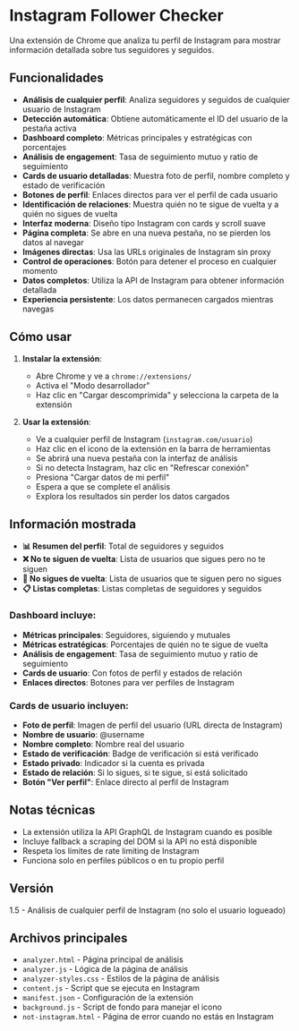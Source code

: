 # Instagram Follower Checker

Una extensión de Chrome que analiza tu perfil de Instagram para mostrar información detallada sobre tus seguidores y seguidos.

## Funcionalidades

- **Análisis de cualquier perfil**: Analiza seguidores y seguidos de cualquier usuario de Instagram
- **Detección automática**: Obtiene automáticamente el ID del usuario de la pestaña activa
- **Dashboard completo**: Métricas principales y estratégicas con porcentajes
- **Análisis de engagement**: Tasa de seguimiento mutuo y ratio de seguimiento
- **Cards de usuario detalladas**: Muestra foto de perfil, nombre completo y estado de verificación
- **Botones de perfil**: Enlaces directos para ver el perfil de cada usuario
- **Identificación de relaciones**: Muestra quién no te sigue de vuelta y a quién no sigues de vuelta
- **Interfaz moderna**: Diseño tipo Instagram con cards y scroll suave
- **Página completa**: Se abre en una nueva pestaña, no se pierden los datos al navegar
- **Imágenes directas**: Usa las URLs originales de Instagram sin proxy
- **Control de operaciones**: Botón para detener el proceso en cualquier momento
- **Datos completos**: Utiliza la API de Instagram para obtener información detallada
- **Experiencia persistente**: Los datos permanecen cargados mientras navegas

## Cómo usar

1. **Instalar la extensión**:
   - Abre Chrome y ve a `chrome://extensions/`
   - Activa el "Modo desarrollador"
   - Haz clic en "Cargar descomprimida" y selecciona la carpeta de la extensión

2. **Usar la extensión**:
   - Ve a cualquier perfil de Instagram (`instagram.com/usuario`)
   - Haz clic en el icono de la extensión en la barra de herramientas
   - Se abrirá una nueva pestaña con la interfaz de análisis
   - Si no detecta Instagram, haz clic en "Refrescar conexión"
   - Presiona "Cargar datos de mi perfil"
   - Espera a que se complete el análisis
   - Explora los resultados sin perder los datos cargados

## Información mostrada

- **📊 Resumen del perfil**: Total de seguidores y seguidos
- **❌ No te siguen de vuelta**: Lista de usuarios que sigues pero no te siguen
- **🚫 No sigues de vuelta**: Lista de usuarios que te siguen pero no sigues
- **📋 Listas completas**: Listas completas de seguidores y seguidos

### Dashboard incluye:
- **Métricas principales**: Seguidores, siguiendo y mutuales
- **Métricas estratégicas**: Porcentajes de quién no te sigue de vuelta
- **Análisis de engagement**: Tasa de seguimiento mutuo y ratio de seguimiento
- **Cards de usuario**: Con fotos de perfil y estados de relación
- **Enlaces directos**: Botones para ver perfiles de Instagram

### Cards de usuario incluyen:
- **Foto de perfil**: Imagen de perfil del usuario (URL directa de Instagram)
- **Nombre de usuario**: @username
- **Nombre completo**: Nombre real del usuario
- **Estado de verificación**: Badge de verificación si está verificado
- **Estado privado**: Indicador si la cuenta es privada
- **Estado de relación**: Si lo sigues, si te sigue, si está solicitado
- **Botón "Ver perfil"**: Enlace directo al perfil de Instagram

## Notas técnicas

- La extensión utiliza la API GraphQL de Instagram cuando es posible
- Incluye fallback a scraping del DOM si la API no está disponible
- Respeta los límites de rate limiting de Instagram
- Funciona solo en perfiles públicos o en tu propio perfil

## Versión

1.5 - Análisis de cualquier perfil de Instagram (no solo el usuario logueado)

## Archivos principales

- `analyzer.html` - Página principal de análisis
- `analyzer.js` - Lógica de la página de análisis
- `analyzer-styles.css` - Estilos de la página de análisis
- `content.js` - Script que se ejecuta en Instagram
- `manifest.json` - Configuración de la extensión
- `background.js` - Script de fondo para manejar el icono
- `not-instagram.html` - Página de error cuando no estás en Instagram 